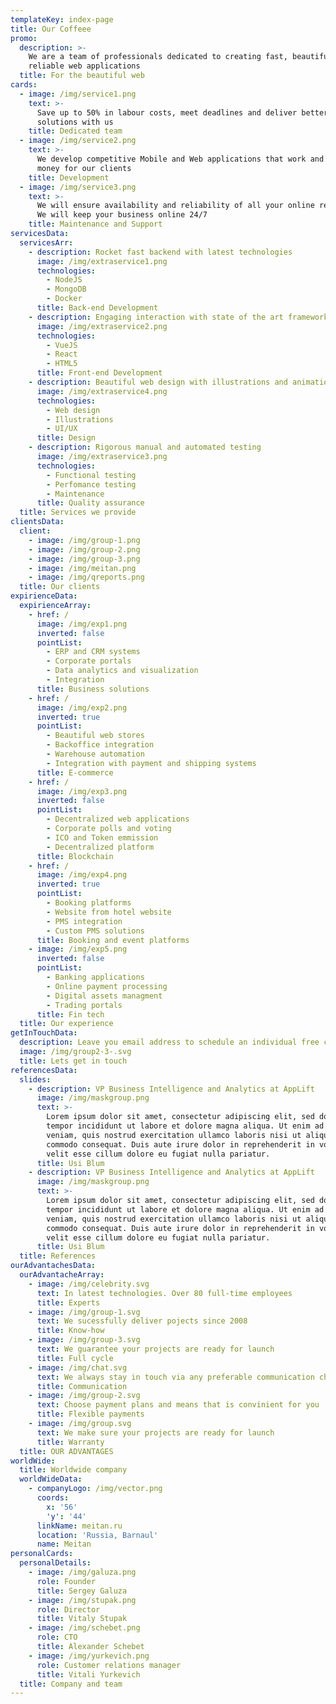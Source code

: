 ```yaml
---
templateKey: index-page
title: Our Coffeee
promo:
  description: >-
    We are a team of professionals dedicated to creating fast, beautiful and
    reliable web applications
  title: For the beautiful web
cards:
  - image: /img/service1.png
    text: >-
      Save up to 50% in labour costs, meet deadlines and deliver better
      solutions with us
    title: Dedicated team
  - image: /img/service2.png
    text: >-
      We develop competitive Mobile and Web applications that work and make
      money for our clients
    title: Development
  - image: /img/service3.png
    text: >-
      We will ensure availability and reliability of all your online resources.
      We will keep your business online 24/7
    title: Maintenance and Support
servicesData:
  servicesArr:
    - description: Rocket fast backend with latest technologies
      image: /img/extraservice1.png
      technologies:
        - NodeJS
        - MongoDB
        - Docker
      title: Back-end Development
    - description: Engaging interaction with state of the art frameworks
      image: /img/extraservice2.png
      technologies:
        - VueJS
        - React
        - HTML5
      title: Front-end Development
    - description: Beautiful web design with illustrations and animation
      image: /img/extraservice4.png
      technologies:
        - Web design
        - Illustrations
        - UI/UX
      title: Design
    - description: Rigorous manual and automated testing
      image: /img/extraservice3.png
      technologies:
        - Functional testing
        - Perfomance testing
        - Maintenance
      title: Quality assurance
  title: Services we provide
clientsData:
  client:
    - image: /img/group-1.png
    - image: /img/group-2.png
    - image: /img/group-3.png
    - image: /img/meitan.png
    - image: /img/qreports.png
  title: Our clients
expirienceData:
  expirienceArray:
    - href: /
      image: /img/exp1.png
      inverted: false
      pointList:
        - ERP and CRM systems
        - Corporate portals
        - Data analytics and visualization
        - Integration
      title: Business solutions
    - href: /
      image: /img/exp2.png
      inverted: true
      pointList:
        - Beautiful web stores
        - Backoffice integration
        - Warehouse automation
        - Integration with payment and shipping systems
      title: E-commerce
    - href: /
      image: /img/exp3.png
      inverted: false
      pointList:
        - Decentralized web applications
        - Corporate polls and voting
        - ICO and Token emmission
        - Decentralized platform
      title: Blockchain
    - href: /
      image: /img/exp4.png
      inverted: true
      pointList:
        - Booking platforms
        - Website from hotel website
        - PMS integration
        - Custom PMS solutions
      title: Booking and event platforms
    - image: /img/exp5.png
      inverted: false
      pointList:
        - Banking applications
        - Online payment processing
        - Digital assets managment
        - Trading portals
      title: Fin tech
  title: Our experience
getInTouchData:
  description: Leave you email address to schedule an individual free consultation
  image: /img/group2-3-.svg
  title: Lets get in touch
referencesData:
  slides:
    - description: VP Business Intelligence and Analytics at AppLift
      image: /img/maskgroup.png
      text: >-
        Lorem ipsum dolor sit amet, consectetur adipiscing elit, sed do eiusmod
        tempor incididunt ut labore et dolore magna aliqua. Ut enim ad minim
        veniam, quis nostrud exercitation ullamco laboris nisi ut aliquip ex ea
        commodo consequat. Duis aute irure dolor in reprehenderit in voluptate
        velit esse cillum dolore eu fugiat nulla pariatur.
      title: Usi Blum
    - description: VP Business Intelligence and Analytics at AppLift
      image: /img/maskgroup.png
      text: >-
        Lorem ipsum dolor sit amet, consectetur adipiscing elit, sed do eiusmod
        tempor incididunt ut labore et dolore magna aliqua. Ut enim ad minim
        veniam, quis nostrud exercitation ullamco laboris nisi ut aliquip ex ea
        commodo consequat. Duis aute irure dolor in reprehenderit in voluptate
        velit esse cillum dolore eu fugiat nulla pariatur.
      title: Usi Blum
  title: References
ourAdvantachesData:
  ourAdvantacheArray:
    - image: /img/celebrity.svg
      text: In latest technologies. Over 80 full-time employees
      title: Experts
    - image: /img/group-1.svg
      text: We sucessfully deliver pojects since 2008
      title: Know-how
    - image: /img/group-3.svg
      text: We guarantee your projects are ready for launch
      title: Full cycle
    - image: /img/chat.svg
      text: We always stay in touch via any preferable communication channel
      title: Communication
    - image: /img/group-2.svg
      text: Choose payment plans and means that is convinient for you
      title: Flexible payments
    - image: /img/group.svg
      text: We make sure your projects are ready for launch
      title: Warranty
  title: OUR ADVANTAGES
worldWide:
  title: Worldwide company
  worldWideData:
    - companyLogo: /img/vector.png
      coords:
        x: '56'
        'y': '44'
      linkName: meitan.ru
      location: 'Russia, Barnaul'
      name: Meitan
personalCards:
  personalDetails:
    - image: /img/galuza.png
      role: Founder
      title: Sergey Galuza
    - image: /img/stupak.png
      role: Director
      title: Vitaly Stupak
    - image: /img/schebet.png
      role: CTO
      title: Alexander Schebet
    - image: /img/yurkevich.png
      role: Customer relations manager
      title: Vitali Yurkevich
  title: Company and team
---
```


